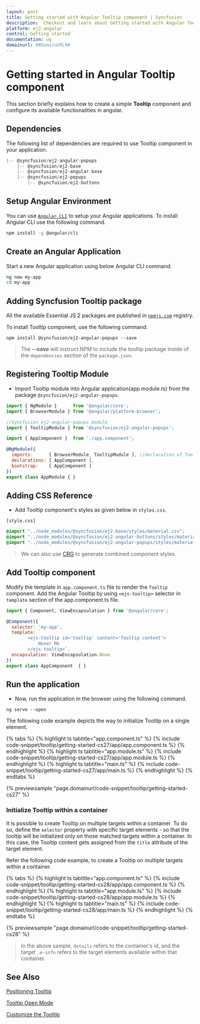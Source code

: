 ```yaml
---
layout: post
title: Getting started with Angular Tooltip component | Syncfusion
description:  Checkout and learn about Getting started with Angular Tooltip component of Syncfusion Essential JS 2 and more details.
platform: ej2-angular
control: Getting started 
documentation: ug
domainurl: ##DomainURL##
---
```


# Getting started in Angular Tooltip component

This section briefly explains how to create a simple **Tooltip** component and configure its available functionalities in angular.

## Dependencies

The following list of dependencies are required to use Tooltip component in your application.

```javascript
|-- @syncfusion/ej2-angular-popups
    |-- @syncfusion/ej2-base
    |-- @syncfusion/ej2-angular-base
    |-- @syncfusion/ej2-popups
        |-- @syncfusion/ej2-buttons
```

## Setup Angular Environment

You can use [`Angular CLI`](https://github.com/angular/angular-cli) to setup your Angular applications.
To install Angular CLI use the following command.

```bash
npm install -g @angular/cli
```

## Create an Angular Application

Start a new Angular application using below Angular CLI command.

```bash
ng new my-app
cd my-app
```

## Adding Syncfusion Tooltip package

All the available Essential JS 2 packages are published in [`npmjs.com`](https://www.npmjs.com/~syncfusionorg) registry.

To install Tooltip component, use the following command.

```
npm install @syncfusion/ej2-angular-popups --save
```

> The **--save** will instruct NPM to include the tooltip package inside of the `dependencies` section of the `package.json`.

## Registering Tooltip Module

* Import Tooltip module into Angular application(app.module.ts) from the package
`@syncfusion/ej2-angular-popups`.

```javascript
import { NgModule }      from '@angular/core';
import { BrowserModule } from '@angular/platform-browser';

//Syncfusion ej2-angular-popups module
import { TooltipModule } from '@syncfusion/ej2-angular-popups';

import { AppComponent }  from './app.component';

@NgModule({
  imports:      [ BrowserModule, TooltipModule ], //declaration of TooltipModule module into NgModule
  declarations: [ AppComponent ],
  bootstrap:    [ AppComponent ]
})
export class AppModule { }
```

## Adding CSS Reference

* Add Tooltip component's styles as given below in `styles.css`.

`[style.css]`

```css
@import "../node_modules/@syncfusion/ej2-base/styles/material.css";
@import "../node_modules/@syncfusion/ej2-angular-buttons/styles/material.css";
@import "../node_modules/@syncfusion/ej2-angular-popups/styles/material.css";
```

> We can also use [CRG](https://crg.syncfusion.com/) to generate combined component styles.

## Add Tooltip component

Modify the template in `app.component.ts` file to render the `Tooltip` component. Add the Angular Tooltip by using `<ejs-tooltip>` selector in `template` section of the app.component.ts file.

```javascript
import { Component, ViewEncapsulation } from '@angular/core';

@Component({
  selector: 'my-app',
  template: `
        <ejs-tooltip id='tooltip' content='Tooltip content'>
            Hover Me
        </ejs-tooltip>`,
  encapsulation: ViewEncapsulation.None
})
export class AppComponent  { }
```

## Run the application

* Now, run the application in the browser using the following command.

```shell
ng serve --open
```

The following code example depicts the way to initialize Tooltip on a single element.

{% tabs %}
{% highlight ts tabtitle="app.component.ts" %}
{% include code-snippet/tooltip/getting-started-cs27/app/app.component.ts %}
{% endhighlight %}
{% highlight ts tabtitle="app.module.ts" %}
{% include code-snippet/tooltip/getting-started-cs27/app/app.module.ts %}
{% endhighlight %}
{% highlight ts tabtitle="main.ts" %}
{% include code-snippet/tooltip/getting-started-cs27/app/main.ts %}
{% endhighlight %}
{% endtabs %}
  
{% previewsample "page.domainurl/code-snippet/tooltip/getting-started-cs27" %}

### Initialize Tooltip within a container

It is possible to create Tooltip on multiple targets within a container. To do so, define the `selector` property with specific target
 elements - so that the tooltip will be initialized only on those matched targets within a container. In this case, the Tooltip content
  gets assigned from the `title` attribute of the target element.

Refer the following code example, to create a Tooltip on multiple targets within a container.

{% tabs %}
{% highlight ts tabtitle="app.component.ts" %}
{% include code-snippet/tooltip/getting-started-cs28/app/app.component.ts %}
{% endhighlight %}
{% highlight ts tabtitle="app.module.ts" %}
{% include code-snippet/tooltip/getting-started-cs28/app/app.module.ts %}
{% endhighlight %}
{% highlight ts tabtitle="main.ts" %}
{% include code-snippet/tooltip/getting-started-cs28/app/main.ts %}
{% endhighlight %}
{% endtabs %}
  
{% previewsample "page.domainurl/code-snippet/tooltip/getting-started-cs28" %}

> In the above sample, `details` refers to the container's id, and the target `.e-info` refers to the target elements available
> within that container.

## See Also

[Positioning Tooltip](./position)

[Tooltip Open Mode](./open-mode)

[Customize the Tooltip](./customization)
